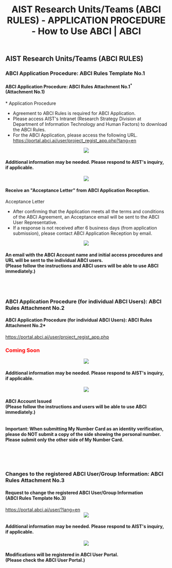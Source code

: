﻿---
layout: en/how_to_use/member
title: AIST Research Units/Teams (ABCI RULES) - APPLICATION PROCEDURE - How to Use ABCI | ABCI
permalink: /en/how_to_use/member.html
---


<h2 class="h2">AIST Research Units/Teams (ABCI RULES)</h2>


<h3 class="h3">ABCI Application Procedure: ABCI Rules Template No.1</h3>

<div class="bubble">
<h4 class="h4">ABCI Application Procedure: ABCI Rules Attachment No.1<sup>*</sup><br />(Attachment No.1)</h4>

<div style="text-align:left;">* Application Procedure</div>
<ul class="number_ul">
<li class="number">Agreement to ABCI Rules is required for ABCI Application.</li>

<li class="number">Please access AIST's Intranet (Research Strategy Division at Department of Information Technology and Human Factors) to download the ABCI Rules.</li>


<li class="number">For the ABCI Application, please access the following URL.<br />
<a href="https://portal.abci.ai/user/project_regist_app.php?lang=en" target="_blank"><u>https://portal.abci.ai/user/project_regist_app.php?lang=en</u></a><br />
</li>
</ul>
</div>     

<div align="center"><img src="../../img/how_to_use/d_arrow.gif" /></div>
<div class="bubble">
<h4 class="h4">Additional information may be needed. Please respond to AIST's inquiry, if applicable. </h4>
</div>

<div align="center"><img src="../../img/how_to_use/d_arrow.gif" /></div>
<div class="bubble">
<h4 class="h4">Receive an "Acceptance Letter" from ABCI Application Reception.</h4>
<div style="text-align:left;">Acceptance Letter</div>
<ul class="number_ul">
<li class="number">After confirming that the Application meets all the terms and conditions of the ABCI Agreement, an Acceptance email will be sent to the ABCI User Representative.</li>
<li class="number">If a response is not received after 6 business days (from application submission), please contact ABCI Application Reception by email.</li>
</ul>
</div>

<div align="center"><img src="../../img/how_to_use/d_arrow.gif" /></div>
<div class="bubble">
<h4 class="h4">An email with the ABCI Account name and initial access procedures and URL will be sent to the individual ABCI users.<br />(Please follow the instructions and ABCI users will be able to use ABCI immediately.)</h4>
</div>


<br /><br />


<h3 class="h3">ABCI Application Procedure (for individual ABCI Users): ABCI Rules Attachment No.2</h3>

<div class="bubble">
<h4 class="h4">ABCI Application Procedure (for individual ABCI Users): ABCI Rules Attachment No.2*</h4>
<a href="https://portal.abci.ai/user/project_regist_app.php" target="_blank"><u>https://portal.abci.ai/user/project_regist_app.php</u></a><br />

<h3><span style="color:#F00">Coming Soon</span></h3>

</div>
<div align="center"><img src="../../img/how_to_use/d_arrow.gif" /></div>
<div class="bubble">
<h4 class="h4">Additional information may be needed. Please respond to AIST's inquiry, if applicable.</h4>
</div>

<div align="center"><img src="../../img/how_to_use/d_arrow.gif" /></div>

<div class="bubble">
<h4 class="h4">ABCI Account Issued<br />(Please follow the instructions and users will be able to use ABCI immediately.)</h4>

</div><br />
<strong>Important:  When submitting My Number Card as an identity verification, please do NOT submit a copy of the side showing the personal number.  Please submit only the other side of My Number Card.</strong>


<br /><br /><br />


<h3 class="h3">Changes to the registered ABCI User/Group Information: ABCI Rules Attachment No.3</h3>
<div class="bubble">
<h4 class="h4">Request to change the registered ABCI User/Group Information<br />(ABCI Rules Template No.3)</h4>
<a href="https://portal.abci.ai/user/?lang=en" target="_blank"><u>https://portal.abci.ai/user/?lang=en</u></a>
</div>
<div align="center"><img src="../../img/how_to_use/d_arrow.gif" /></div>
<div class="bubble">
<h4 class="h4">Additional information may be needed. Please respond to AIST's inquiry, if applicable.</h4>
</div>
<div align="center"><img src="../../img/how_to_use/d_arrow.gif" /></div>

<div class="bubble">
<h4 class="h4">Modifications will be registered in ABCI User Portal.<br />(Please check the ABCI User Portal.)
</h4>
</div>

